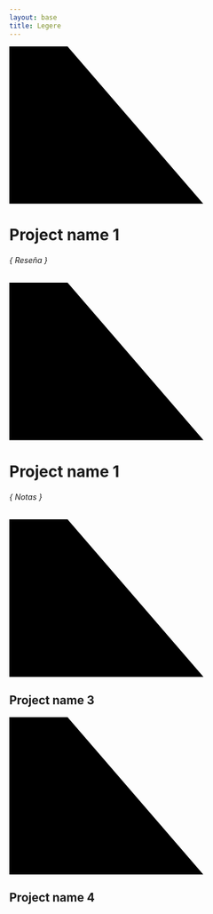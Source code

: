 ```yaml
---
layout: base
title: Legere
---
```


<div data-sr="wait 1.9s, ease-in-out 100px" class='major-container'>
<div class="slider-container">
  <div class="slider-control left inactive"></div>
  <div class="slider-control right"></div>
  <div class="slider">
    <div class="slide slide-0 active">
      <div class="slide__bg"></div>
      <div class="slide__content">
        <svg class="slide__overlay" viewBox="0 0 720 405" preserveAspectRatio="xMaxYMax slice">
          <path class="slide__overlay-path" d="M0,0 150,0 500,405 0,405" />
        </svg>
        <div class='text-frame'>
          <div class="slide__text">
            <h1 data-sr="enter bottom, roll 45deg, over 2s" class="slide__text-heading">Project name 1</h1>
          </div>
        </div>
        <div class="slide__text description">
      <!-- heading description -->
            <h6 class="slide__text-heading description">{ Reseña }</h6>
        </div>
      </div>
    </div>
    <div class="slide slide-1 ">
      <div class="slide__bg"></div>
      <div class="slide__content">
        <svg class="slide__overlay" viewBox="0 0 720 405" preserveAspectRatio="xMaxYMax slice">
          <path class="slide__overlay-path" d="M0,0 150,0 500,405 0,405" />
        </svg>
        <div class='text-frame'>
          <div class="slide__text">
            <h1 data-sr="enter bottom, roll 45deg, over 2s" class="slide__text-heading">Project name 1</h1>
          </div>
        </div>
      <div class="slide__text description">
        <!-- heading description -->
          <h6 class="slide__text-heading description">{ Notas }</h6>
      </div>
      </div>
    </div>
    <div class="slide slide-2">
      <div class="slide__bg"></div>
      <div class="slide__content">
        <svg class="slide__overlay" viewBox="0 0 720 405" preserveAspectRatio="xMaxYMax slice">
          <path class="slide__overlay-path" d="M0,0 150,0 500,405 0,405" />
        </svg>
        <div class="slide__text">
          <h2 class="slide__text-heading">Project name 3</h2>
        </div>
      </div>
    </div>
    <div class="slide slide-3">
      <div class="slide__bg"></div>
      <div class="slide__content">
        <svg class="slide__overlay" viewBox="0 0 720 405" preserveAspectRatio="xMaxYMax slice">
          <path class="slide__overlay-path" d="M0,0 150,0 500,405 0,405" />
        </svg>
        <div class="slide__text">
          <h2 class="slide__text-heading">Project name 4</h2>
        </div>
      </div>
    </div>
  </div>
</div>
</div>